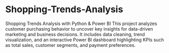 # Shopping-Trends-Analysis
Shopping Trends Analysis with Python &amp; Power BI  This project analyzes customer purchasing behavior to uncover key insights for data-driven marketing and business decisions. It includes data cleaning, trend visualization, and an interactive Power BI dashboard highlighting KPIs such as total sales, customer segments, and payment preferences.
